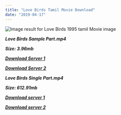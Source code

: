 ```yaml
---
title: "Love Birds Tamil Movie Download"
date: "2019-04-17"
---
```


![Image result for Love Birds 1995 tamil Movie image](https://upload.wikimedia.org/wikipedia/en/thumb/6/60/Tamil-lovebirds.jpg/220px-Tamil-lovebirds.jpg)

**_Love Birds Sample Part.mp4_**

**_Size: 3.96mb_**

**_[Download Server 1](http://b8.wetransfer.vip/files/{001906e6a029aa7b73d4a7534ffe44de21d3d443868dbd2fabdf209edab59abd}20Actor{001906e6a029aa7b73d4a7534ffe44de21d3d443868dbd2fabdf209edab59abd}20Hits{001906e6a029aa7b73d4a7534ffe44de21d3d443868dbd2fabdf209edab59abd}20Collection/Prabhu{001906e6a029aa7b73d4a7534ffe44de21d3d443868dbd2fabdf209edab59abd}20Deva{001906e6a029aa7b73d4a7534ffe44de21d3d443868dbd2fabdf209edab59abd}20Movies{001906e6a029aa7b73d4a7534ffe44de21d3d443868dbd2fabdf209edab59abd}20Collections/Love{001906e6a029aa7b73d4a7534ffe44de21d3d443868dbd2fabdf209edab59abd}20Birds{001906e6a029aa7b73d4a7534ffe44de21d3d443868dbd2fabdf209edab59abd}20(1996)/Love{001906e6a029aa7b73d4a7534ffe44de21d3d443868dbd2fabdf209edab59abd}20Birds{001906e6a029aa7b73d4a7534ffe44de21d3d443868dbd2fabdf209edab59abd}20(1996){001906e6a029aa7b73d4a7534ffe44de21d3d443868dbd2fabdf209edab59abd}20Sample{001906e6a029aa7b73d4a7534ffe44de21d3d443868dbd2fabdf209edab59abd}20HD.mp4)_**

**_[Download Server 2](http://b8.wetransfer.vip/files/{001906e6a029aa7b73d4a7534ffe44de21d3d443868dbd2fabdf209edab59abd}20Actor{001906e6a029aa7b73d4a7534ffe44de21d3d443868dbd2fabdf209edab59abd}20Hits{001906e6a029aa7b73d4a7534ffe44de21d3d443868dbd2fabdf209edab59abd}20Collection/Prabhu{001906e6a029aa7b73d4a7534ffe44de21d3d443868dbd2fabdf209edab59abd}20Deva{001906e6a029aa7b73d4a7534ffe44de21d3d443868dbd2fabdf209edab59abd}20Movies{001906e6a029aa7b73d4a7534ffe44de21d3d443868dbd2fabdf209edab59abd}20Collections/Love{001906e6a029aa7b73d4a7534ffe44de21d3d443868dbd2fabdf209edab59abd}20Birds{001906e6a029aa7b73d4a7534ffe44de21d3d443868dbd2fabdf209edab59abd}20(1996)/Love{001906e6a029aa7b73d4a7534ffe44de21d3d443868dbd2fabdf209edab59abd}20Birds{001906e6a029aa7b73d4a7534ffe44de21d3d443868dbd2fabdf209edab59abd}20(1996){001906e6a029aa7b73d4a7534ffe44de21d3d443868dbd2fabdf209edab59abd}20Sample{001906e6a029aa7b73d4a7534ffe44de21d3d443868dbd2fabdf209edab59abd}20HD.mp4)_**

**_Love Birds Single Part.mp4_**

**_Size: 612.91mb_**

**_[Download server 1](http://b8.wetransfer.vip/files/{001906e6a029aa7b73d4a7534ffe44de21d3d443868dbd2fabdf209edab59abd}20Actor{001906e6a029aa7b73d4a7534ffe44de21d3d443868dbd2fabdf209edab59abd}20Hits{001906e6a029aa7b73d4a7534ffe44de21d3d443868dbd2fabdf209edab59abd}20Collection/Prabhu{001906e6a029aa7b73d4a7534ffe44de21d3d443868dbd2fabdf209edab59abd}20Deva{001906e6a029aa7b73d4a7534ffe44de21d3d443868dbd2fabdf209edab59abd}20Movies{001906e6a029aa7b73d4a7534ffe44de21d3d443868dbd2fabdf209edab59abd}20Collections/Love{001906e6a029aa7b73d4a7534ffe44de21d3d443868dbd2fabdf209edab59abd}20Birds{001906e6a029aa7b73d4a7534ffe44de21d3d443868dbd2fabdf209edab59abd}20(1996)/Love{001906e6a029aa7b73d4a7534ffe44de21d3d443868dbd2fabdf209edab59abd}20Birds{001906e6a029aa7b73d4a7534ffe44de21d3d443868dbd2fabdf209edab59abd}20(1996){001906e6a029aa7b73d4a7534ffe44de21d3d443868dbd2fabdf209edab59abd}20Single{001906e6a029aa7b73d4a7534ffe44de21d3d443868dbd2fabdf209edab59abd}20Part{001906e6a029aa7b73d4a7534ffe44de21d3d443868dbd2fabdf209edab59abd}20HD.mp4)_**

**_[Download server 2](http://b8.wetransfer.vip/files/{001906e6a029aa7b73d4a7534ffe44de21d3d443868dbd2fabdf209edab59abd}20Actor{001906e6a029aa7b73d4a7534ffe44de21d3d443868dbd2fabdf209edab59abd}20Hits{001906e6a029aa7b73d4a7534ffe44de21d3d443868dbd2fabdf209edab59abd}20Collection/Prabhu{001906e6a029aa7b73d4a7534ffe44de21d3d443868dbd2fabdf209edab59abd}20Deva{001906e6a029aa7b73d4a7534ffe44de21d3d443868dbd2fabdf209edab59abd}20Movies{001906e6a029aa7b73d4a7534ffe44de21d3d443868dbd2fabdf209edab59abd}20Collections/Love{001906e6a029aa7b73d4a7534ffe44de21d3d443868dbd2fabdf209edab59abd}20Birds{001906e6a029aa7b73d4a7534ffe44de21d3d443868dbd2fabdf209edab59abd}20(1996)/Love{001906e6a029aa7b73d4a7534ffe44de21d3d443868dbd2fabdf209edab59abd}20Birds{001906e6a029aa7b73d4a7534ffe44de21d3d443868dbd2fabdf209edab59abd}20(1996){001906e6a029aa7b73d4a7534ffe44de21d3d443868dbd2fabdf209edab59abd}20Single{001906e6a029aa7b73d4a7534ffe44de21d3d443868dbd2fabdf209edab59abd}20Part{001906e6a029aa7b73d4a7534ffe44de21d3d443868dbd2fabdf209edab59abd}20HD.mp4)_**
